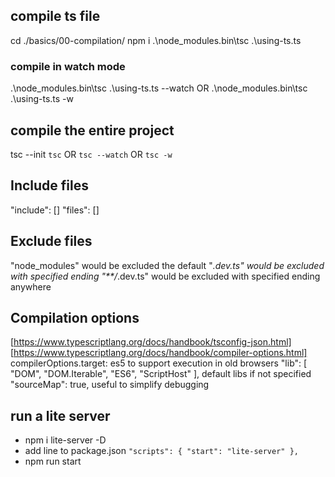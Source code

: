 ## compile ts file
cd ./basics/00-compilation/
npm i
.\node_modules\.bin\tsc .\using-ts.ts
### compile in watch mode
.\node_modules\.bin\tsc .\using-ts.ts --watch
    OR .\node_modules\.bin\tsc .\using-ts.ts -w

## compile the entire project
tsc --init
`tsc` OR `tsc --watch` OR `tsc -w`

## Include files
"include": []
"files": []

## Exclude files
"node_modules" would be excluded the default
"*.dev.ts" would be excluded with specified ending
"**/*.dev.ts" would be excluded with specified ending anywhere

## Compilation options
[https://www.typescriptlang.org/docs/handbook/tsconfig-json.html]
[https://www.typescriptlang.org/docs/handbook/compiler-options.html]
compilerOptions.target: es5 to support execution in old browsers 
"lib": [ "DOM", "DOM.Iterable", "ES6", "ScriptHost" ],     default libs if not specified
"sourceMap": true,      useful to simplify debugging

## run a lite server
* npm i lite-server -D
* add line to package.json `"scripts": { "start": "lite-server" },`
* npm run start
